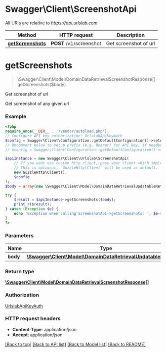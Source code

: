 # Swagger\Client\ScreenshotApi

All URIs are relative to *https://api.urlslab.com*

Method | HTTP request | Description
------------- | ------------- | -------------
[**getScreenshots**](ScreenshotApi.md#getscreenshots) | **POST** /v1/screenshot | Get screenshot of url

# **getScreenshots**
> \Swagger\Client\Model\DomainDataRetrievalScreenshotResponse[] getScreenshots($body)

Get screenshot of url

Get screenshot of any given url

### Example
```php
<?php
require_once(__DIR__ . '/vendor/autoload.php');
// Configure API key authorization: UrlslabApiKeyAuth
$config = Swagger\Client\Configuration::getDefaultConfiguration()->setApiKey('X-URLSLAB-KEY', 'YOUR_API_KEY');
// Uncomment below to setup prefix (e.g. Bearer) for API key, if needed
// $config = Swagger\Client\Configuration::getDefaultConfiguration()->setApiKeyPrefix('X-URLSLAB-KEY', 'Bearer');

$apiInstance = new Swagger\Client\Urlslab\ScreenshotApi(
    // If you want use custom http client, pass your client which implements `GuzzleHttp\ClientInterface`.
    // This is optional, `GuzzleHttp\Client` will be used as default.
    new GuzzleHttp\Client(),
    $config
);
$body = array(new \Swagger\Client\Model\DomainDataRetrievalUpdatableRetrieval()); // \Swagger\Client\Model\DomainDataRetrievalUpdatableRetrieval[] | 

try {
    $result = $apiInstance->getScreenshots($body);
    print_r($result);
} catch (Exception $e) {
    echo 'Exception when calling ScreenshotApi->getScreenshots: ', $e->getMessage(), PHP_EOL;
}
?>
```

### Parameters

Name | Type | Description  | Notes
------------- | ------------- | ------------- | -------------
 **body** | [**\Swagger\Client\Model\DomainDataRetrievalUpdatableRetrieval[]**](../Model/DomainDataRetrievalUpdatableRetrieval.md)|  | [optional]

### Return type

[**\Swagger\Client\Model\DomainDataRetrievalScreenshotResponse[]**](../Model/DomainDataRetrievalScreenshotResponse.md)

### Authorization

[UrlslabApiKeyAuth](../../README.md#UrlslabApiKeyAuth)

### HTTP request headers

 - **Content-Type**: application/json
 - **Accept**: application/json

[[Back to top]](#) [[Back to API list]](../../README.md#documentation-for-api-endpoints) [[Back to Model list]](../../README.md#documentation-for-models) [[Back to README]](../../README.md)

